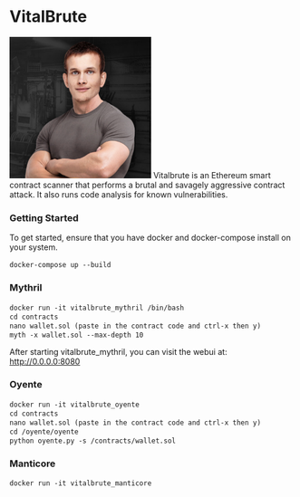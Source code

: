 # VitalBrute
<img src="https://github.com/xhad/vitalbrute/blob/master/assets/vitalbrute.png" width="250px" height="250px" />
Vitalbrute is an Ethereum smart contract scanner that performs a brutal and savagely aggressive contract attack. It also runs code analysis for known vulnerabilities.

### Getting Started
To get started, ensure that you have docker and docker-compose install on your system.

```
docker-compose up --build

```

### Mythril

```
docker run -it vitalbrute_mythril /bin/bash
cd contracts
nano wallet.sol (paste in the contract code and ctrl-x then y)
myth -x wallet.sol --max-depth 10
```
After starting vitalbrute_mythril, you can visit the webui at:
http://0.0.0.0:8080

### Oyente

```
docker run -it vitalbrute_oyente
cd contracts
nano wallet.sol (paste in the contract code and ctrl-x then y)
cd /oyente/oyente
python oyente.py -s /contracts/wallet.sol
```

### Manticore

```
docker run -it vitalbrute_manticore
```
